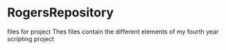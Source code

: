 # RogersRepository
files for project
Thes files contain the different elements of my fourth year scripting project
